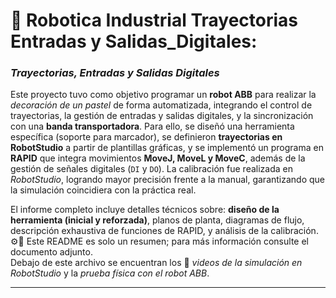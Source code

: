 # 🦾 Robotica Industrial Trayectorias Entradas y Salidas_Digitales:
### *Trayectorias, Entradas y Salidas Digitales*  

Este proyecto tuvo como objetivo programar un **robot ABB** para realizar la *decoración de un pastel* de forma automatizada, integrando el control de trayectorias, la gestión de entradas y salidas digitales, y la sincronización con una **banda transportadora**. Para ello, se diseñó una herramienta específica (soporte para marcador), se definieron **trayectorias en RobotStudio** a partir de plantillas gráficas, y se implementó un programa en **RAPID** que integra movimientos **MoveJ, MoveL y MoveC**, además de la gestión de señales digitales (`DI` y `DO`). La calibración fue realizada en *RobotStudio*, logrando mayor precisión frente a la manual, garantizando que la simulación coincidiera con la práctica real.  

El informe completo incluye detalles técnicos sobre: **diseño de la herramienta (inicial y reforzada)**, planos de planta, diagramas de flujo, descripción exhaustiva de funciones de RAPID, y análisis de la calibración. ⚙️📐 Este README es solo un resumen; para más información consulte el documento adjunto.  
Debajo de este archivo se encuentran los 🎥 *videos de la simulación en RobotStudio* y la *prueba física con el robot ABB*.  

---
